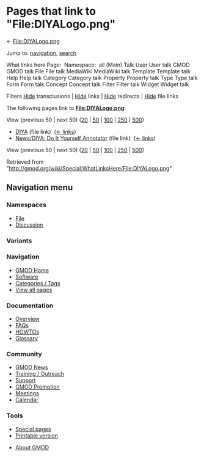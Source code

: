 <div id="mw-page-base" class="noprint">

</div>

<div id="mw-head-base" class="noprint">

</div>

<div id="content" class="mw-body" role="main">

<span id="top"></span>

<div id="mw-js-message" style="display:none;">

</div>



# <span dir="auto">Pages that link to "File:DIYALogo.png"</span>

<div id="bodyContent">

<div id="contentSub">

← [File:DIYALogo.png](/wiki/File:DIYALogo.png "File:DIYALogo.png")

</div>

<div id="jump-to-nav" class="mw-jump">

Jump to: [navigation](#mw-navigation), [search](#p-search)

</div>

<div id="mw-content-text">

What links here Page:  Namespace:  all (Main) Talk User User talk GMOD
GMOD talk File File talk MediaWiki MediaWiki talk Template Template talk
Help Help talk Category Category talk Property Property talk Type Type
talk Form Form talk Concept Concept talk Filter Filter talk Widget
Widget talk

Filters
[Hide](/mediawiki/index.php?title=Special:WhatLinksHere/File:DIYALogo.png&hidetrans=1 "Special:WhatLinksHere/File:DIYALogo.png")
transclusions \|
[Hide](/mediawiki/index.php?title=Special:WhatLinksHere/File:DIYALogo.png&hidelinks=1 "Special:WhatLinksHere/File:DIYALogo.png")
links \|
[Hide](/mediawiki/index.php?title=Special:WhatLinksHere/File:DIYALogo.png&hideredirs=1 "Special:WhatLinksHere/File:DIYALogo.png")
redirects \|
[Hide](/mediawiki/index.php?title=Special:WhatLinksHere/File:DIYALogo.png&hideimages=1 "Special:WhatLinksHere/File:DIYALogo.png")
file links

The following pages link to
**[File:DIYALogo.png](/wiki/File:DIYALogo.png "File:DIYALogo.png")**:

View (previous 50 \| next 50)
([20](/mediawiki/index.php?title=Special:WhatLinksHere/File:DIYALogo.png&limit=20 "Special:WhatLinksHere/File:DIYALogo.png")
\|
[50](/mediawiki/index.php?title=Special:WhatLinksHere/File:DIYALogo.png&limit=50 "Special:WhatLinksHere/File:DIYALogo.png")
\|
[100](/mediawiki/index.php?title=Special:WhatLinksHere/File:DIYALogo.png&limit=100 "Special:WhatLinksHere/File:DIYALogo.png")
\|
[250](/mediawiki/index.php?title=Special:WhatLinksHere/File:DIYALogo.png&limit=250 "Special:WhatLinksHere/File:DIYALogo.png")
\|
[500](/mediawiki/index.php?title=Special:WhatLinksHere/File:DIYALogo.png&limit=500 "Special:WhatLinksHere/File:DIYALogo.png"))

- [DIYA](/wiki/DIYA "DIYA") (file link) ‎
  <span class="mw-whatlinkshere-tools">([←
  links](/mediawiki/index.php?title=Special:WhatLinksHere&target=DIYA "Special:WhatLinksHere"))</span>
- [News/DIYA: Do It Yourself
  Annotator](/wiki/News/DIYA:_Do_It_Yourself_Annotator "News/DIYA: Do It Yourself Annotator")
  (file link) ‎ <span class="mw-whatlinkshere-tools">([←
  links](/mediawiki/index.php?title=Special:WhatLinksHere&target=News%2FDIYA%3A+Do+It+Yourself+Annotator "Special:WhatLinksHere"))</span>

View (previous 50 \| next 50)
([20](/mediawiki/index.php?title=Special:WhatLinksHere/File:DIYALogo.png&limit=20 "Special:WhatLinksHere/File:DIYALogo.png")
\|
[50](/mediawiki/index.php?title=Special:WhatLinksHere/File:DIYALogo.png&limit=50 "Special:WhatLinksHere/File:DIYALogo.png")
\|
[100](/mediawiki/index.php?title=Special:WhatLinksHere/File:DIYALogo.png&limit=100 "Special:WhatLinksHere/File:DIYALogo.png")
\|
[250](/mediawiki/index.php?title=Special:WhatLinksHere/File:DIYALogo.png&limit=250 "Special:WhatLinksHere/File:DIYALogo.png")
\|
[500](/mediawiki/index.php?title=Special:WhatLinksHere/File:DIYALogo.png&limit=500 "Special:WhatLinksHere/File:DIYALogo.png"))

</div>

<div class="printfooter">

Retrieved from
"<http://gmod.org/wiki/Special:WhatLinksHere/File:DIYALogo.png>"

</div>

<div id="catlinks" class="catlinks catlinks-allhidden">

</div>

<div class="visualClear">

</div>

</div>

</div>

<div id="mw-navigation">

## Navigation menu

<div id="mw-head">



<div id="left-navigation">

<div id="p-namespaces" class="vectorTabs" role="navigation"
aria-labelledby="p-namespaces-label">

### Namespaces

- <span id="ca-nstab-image"><a href="/wiki/File:DIYALogo.png" accesskey="c"
  title="View the file page [c]">File</a></span>
- <span id="ca-talk"><a
  href="/mediawiki/index.php?title=File_talk:DIYALogo.png&amp;action=edit&amp;redlink=1"
  accesskey="t"
  title="Discussion about the content page [t]">Discussion</a></span>

</div>

<div id="p-variants" class="vectorMenu emptyPortlet" role="navigation"
aria-labelledby="p-variants-label">

### 

### Variants[](#)

<div class="menu">

</div>

</div>

</div>





</div>

</div>

</div>

<div id="mw-panel">

<div id="p-logo" role="banner">

<a href="/wiki/Main_Page"
style="background-image: url(http://gmod.org/images/GMOD-cogs.png);"
title="Visit the main page"></a>

</div>

<div id="p-Navigation" class="portal" role="navigation"
aria-labelledby="p-Navigation-label">

### Navigation

<div class="body">

- <span id="n-GMOD-Home">[GMOD Home](/wiki/Main_Page)</span>
- <span id="n-Software">[Software](/wiki/GMOD_Components)</span>
- <span id="n-Categories-.2F-Tags">[Categories /
  Tags](/wiki/Categories)</span>
- <span id="n-View-all-pages">[View all
  pages](/wiki/Special:AllPages)</span>

</div>

</div>

<div id="p-Documentation" class="portal" role="navigation"
aria-labelledby="p-Documentation-label">

### Documentation

<div class="body">

- <span id="n-Overview">[Overview](/wiki/Overview)</span>
- <span id="n-FAQs">[FAQs](/wiki/Category:FAQ)</span>
- <span id="n-HOWTOs">[HOWTOs](/wiki/Category:HOWTO)</span>
- <span id="n-Glossary">[Glossary](/wiki/Glossary)</span>

</div>

</div>

<div id="p-Community" class="portal" role="navigation"
aria-labelledby="p-Community-label">

### Community

<div class="body">

- <span id="n-GMOD-News">[GMOD News](/wiki/GMOD_News)</span>
- <span id="n-Training-.2F-Outreach">[Training /
  Outreach](/wiki/Training_and_Outreach)</span>
- <span id="n-Support">[Support](/wiki/Support)</span>
- <span id="n-GMOD-Promotion">[GMOD
  Promotion](/wiki/GMOD_Promotion)</span>
- <span id="n-Meetings">[Meetings](/wiki/Meetings)</span>
- <span id="n-Calendar">[Calendar](/wiki/Calendar)</span>

</div>

</div>

<div id="p-tb" class="portal" role="navigation"
aria-labelledby="p-tb-label">

### Tools

<div class="body">

- <span id="t-specialpages"><a href="/wiki/Special:SpecialPages" accesskey="q"
  title="A list of all special pages [q]">Special pages</a></span>
- <span id="t-print"><a
  href="/mediawiki/index.php?title=Special:WhatLinksHere/File:DIYALogo.png&amp;printable=yes"
  rel="alternate" accesskey="p"
  title="Printable version of this page [p]">Printable version</a></span>

</div>

</div>

</div>

</div>

<div id="footer" role="contentinfo">

- <span id="footer-places-about">[About
  GMOD](/wiki/GMOD:About "GMOD:About")</span>

<!-- -->






</div>

